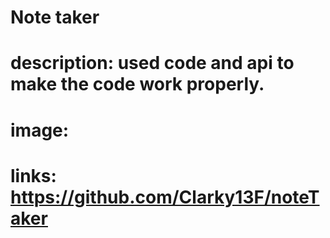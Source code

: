 # Note taker

# description: used code and api to make the code work properly.

# image: 

# links: https://github.com/Clarky13F/noteTaker

